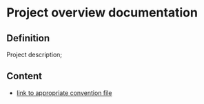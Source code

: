 # Project overview documentation #

## Definition ##
Project description;

## Content ##

- [link to appropriate convention file](../overview)
